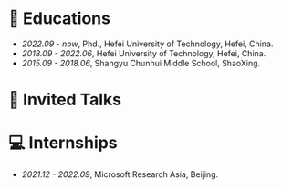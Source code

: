 
# 📖 Educations
- *2022.09 - now*, Phd., Hefei University of Technology, Hefei, China.
- *2018.09 - 2022.06*, Hefei University of Technology, Hefei, China.
- *2015.09 - 2018.06*, Shangyu Chunhui Middle School, ShaoXing.

# 💬 Invited Talks

# 💻 Internships
- *2021.12 - 2022.09*, Microsoft Research Asia, Beijing.
